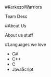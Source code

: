 #KerkezoiWarriors

Team Desc

#About Us

About us stuff

#Languages we love

- C#
- C++
- C
- JavaScript
